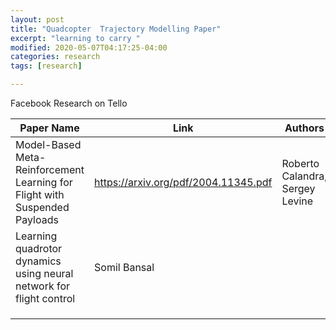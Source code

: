 ```yaml
---
layout: post
title: "Quadcopter  Trajectory Modelling Paper"
excerpt: "learning to carry "
modified: 2020-05-07T04:17:25-04:00
categories: research
tags: [research]

---
```

Facebook Research on Tello


| Paper Name | Link |Authors | Date | Notes |
|---|---|---|---|---|
|Model-Based Meta-Reinforcement Learning for Flight with Suspended Payloads|https://arxiv.org/pdf/2004.11345.pdf |Roberto Calandra, Sergey Levine| 11-05-20 | Used DJI tello Drone |
|Learning quadrotor dynamics using neural network for flight control|Somil Bansal||||
||||||
||||||
||||||
